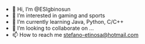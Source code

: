 - 👋 Hi, I’m @ESIgbinosun
- 👀 I’m interested in gaming and sports 
- 🌱 I’m currently learning Java, Python, C/C++ 
- 💞️ I’m looking to collaborate on ...
- 📫 How to reach me stefano-etinosa@hotmail.com

<!---
ESIgbinosun/ESIgbinosun is a ✨ special ✨ repository because its `README.md` (this file) appears on your GitHub profile.
You can click the Preview link to take a look at your changes.
--->
